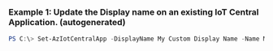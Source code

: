 ### Example 1: Update the Display name on an existing IoT Central Application. (autogenerated)
```powershell
PS C:\> Set-AzIotCentralApp -DisplayName My Custom Display Name -Name MyAppResourceName -ResourceGroupName MyResourceGroup
```

